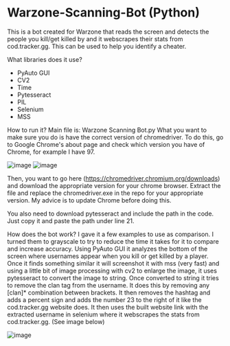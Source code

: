 # Warzone-Scanning-Bot (Python)
This is a bot created for Warzone that reads the screen and detects the people you kill/get killed by and it webscrapes their stats from cod.tracker.gg. This can be used to help you identify a cheater.

What libraries does it use?
* PyAuto GUI
* CV2
* Time
* Pytesseract
* PIL
* Selenium
* MSS

How to run it? 
Main file is: Warzone Scanning Bot.py
What you want to make sure you do is have the correct version of chromedriver. 
To do this, go to Google Chrome's about page and check which version you have of Chrome, for example I have 97.

![image](https://user-images.githubusercontent.com/47039827/150620152-56ea6a67-d0fb-4c15-8448-01ccdc3a7ac8.png)
![image](https://user-images.githubusercontent.com/47039827/150620192-f350a8c3-c8e7-45b1-92af-8925171f1d9c.png)

Then, you want to go here (https://chromedriver.chromium.org/downloads) and download the appropriate version for your chrome browser. 
Extract the file and replace the chromedriver.exe in the repo for your appropriate version. My advice is to update Chrome before doing this. 

You also need to download pytesseract and include the path in the code. Just copy it and paste the path under line 21. 

How does the bot work?
I gave it a few examples to use as comparison. I turned them to grayscale to try to reduce the time it takes for it to compare and increase accuracy. Using PyAuto GUI it analyzes the bottom of the screen where usernames appear when you kill or get killed by a player. Once it finds something similar it will screenshot it with mss (very fast) and using a little bit of image processing with cv2 to enlarge the image, it uses pytesseract to convert the image to string. Once converted to string it tries to remove the clan tag from the username. It does this by removing any [clan]* combination between brackets. It then removes the hashtag and adds a percent sign and adds the number 23 to the right of it like the cod.tracker.gg website does. It then uses the built website link with the extracted username in selenium where it webscrapes the stats from cod.tracker.gg. (See image below)

![image](https://user-images.githubusercontent.com/47039827/162818479-eae5ec8e-b938-4ceb-9b68-5f3ad1fb06af.png)
